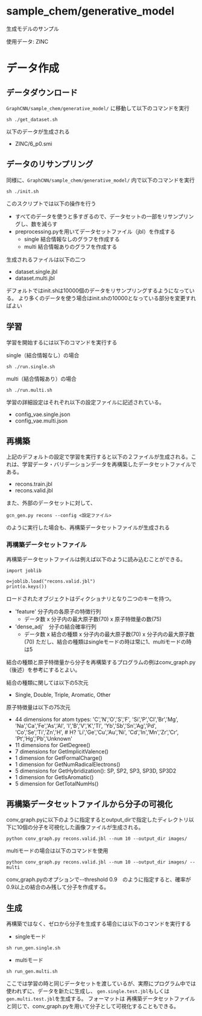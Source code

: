 # sample_chem/generative_model

生成モデルのサンプル

使用データ: ZINC

# データ作成

## データダウンロード

`GraphCNN/sample_chem/generative_model/` に移動して以下のコマンドを実行

```
sh ./get_dataset.sh
```

以下のデータが生成される
- ZINC/6_p0.smi
 
## データのリサンプリング
同様に、`GraphCNN/sample_chem/generative_model/` 内で以下のコマンドを実行

```
sh ./init.sh
```
このスクリプトでは以下の操作を行う

- すべてのデータを使うと多すぎるので、データセットの一部をリサンプリングし、数を減らす
- preprocessing.pyを用いてデータセットファイル（jbl）を作成する
  - single 結合情報なしのグラフを作成する
  - multi 結合情報ありのグラフを作成する

生成されるファイルは以下の二つ

- dataset.single.jbl
- dataset.multi.jbl

デフォルトではinit.shは10000個のデータをリサンプリングするようになっている。
より多くのデータを使う場合はinit.shの10000となっている部分を変更すればよい

## 学習
学習を開始するには以下のコマンドを実行する

single（結合情報なし）の場合
```
sh ./run.single.sh
```

multi（結合情報あり）の場合
```
sh ./run.multi.sh
```

学習の詳細設定はそれぞれ以下の設定ファイルに記述されている。
- config_vae.single.json
- config_vae.multi.json

## 再構築

上記のデフォルトの設定で学習を実行すると以下の２ファイルが生成される。これは、学習データ・バリデーションデータを再構築したデータセットファイルである。
- recons.train.jbl
- recons.valid.jbl

また、外部のデータセットに対して、
```
gcn_gen.py recons --config <設定ファイル>
```
のように実行した場合も、再構築データセットファイルが生成される

### 再構築データセットファイル
再構築データセットファイルは例えば以下のように読み込むことができる。

```
import joblib

o=joblib.load("recons.valid.jbl")
print(o.keys())
```

ロードされたオブジェクトはディクショナリとなり二つのキーを持つ。
- 'feature' 分子内の各原子の特徴行列
  - データ数 x 分子内の最大原子数(70) x 原子特徴量の数(75)
- 'dense_adj'　分子の結合確率行列
  - データ数 x 結合の種類 x 分子内の最大原子数(70) x 分子内の最大原子数(70) 
ただし、結合の種類はsingleモードの時は常に1、multiモードの時は5

結合の種類と原子特徴量から分子を再構築するプログラムの例はconv_graph.py（後述）を参考にするとよい。

結合の種類に関しては以下の5次元
- Single, Double, Triple, Aromatic, Other

原子特徴量は以下の75次元
- 44 dimensions for atom types: 'C','N','O','S','F', 'Si','P','Cl','Br','Mg', 'Na','Ca','Fe','As','Al', 'I','B','V','K','Tl', 'Yb','Sb','Sn','Ag','Pd', 'Co','Se','Ti','Zn','H', # H? 'Li','Ge','Cu','Au','Ni', 'Cd','In','Mn','Zr','Cr', 'Pt','Hg','Pb','Unknown'
- 11 dimensions for GetDegree()
- 7 dimensions for GetImplicitValence()
- 1 dimension for GetFormalCharge()
- 1 dimension for GetNumRadicalElectrons()
- 5 dimensions for GetHybridization(): SP, SP2, SP3, SP3D, SP3D2
- 1 dimension for GetIsAromatic()
- 5 dimension for GetTotalNumHs()

## 再構築データセットファイルから分子の可視化

conv_graph.pyに以下のように指定するとoutput_dirで指定したディレクトリ以下に10個の分子を可視化した画像ファイルが生成される。
```
python conv_graph.py recons.valid.jbl --num 10 --output_dir images/ 
```

multiモードの場合は以下のコマンドを使用
```
python conv_graph.py recons.valid.jbl --num 10 --output_dir images/ --multi
```

conv_graph.pyのオプションで--threshold 0.9　のように指定すると、確率が0.9以上の結合のみ残して分子を作成する。

## 生成

再構築ではなく、ゼロから分子を生成する場合には以下のコマンドを実行する
- singleモード
```
sh run_gen.single.sh
```
- multiモード
```
sh run_gen.multi.sh
```
ここでは学習の時と同じデータセットを渡しているが、実際にプログラム中では使われずに、データを新たに生成し、
`gen.single.test.jbl`もしくは`gen.multi.test.jbl`を生成する。
フォーマットは 再構築データセットファイルと同じで、conv_graph.pyを用いて分子として可視化することもできる。

